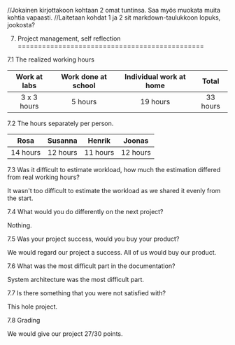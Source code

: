  //Jokainen kirjottakoon kohtaan 2 omat tuntinsa. Saa myös muokata muita kohtia vapaasti. 
 //Laitetaan kohdat 1 ja 2 sit markdown-taulukkoon lopuks, jookosta?
  

7. Project management, self reflection
==============================================

7.1 The realized working hours

|Work at labs|Work done at school|Individual work at home|Total   |
|:----------:|:-----------------:|:---------------------:|:------:|
|3 x 3 hours |5 hours            |19 hours               |33 hours|

7.2 The hours separately per person.

|Rosa    |Susanna |Henrik  |Joonas  |
|:------:|:------:|:------:|:------:|
|14 hours|12 hours|11 hours|12 hours|

7.3 Was it difficult to estimate workload, how much the estimation differed from real working hours?

  It wasn't too difficult to estimate the workload as we shared it evenly from the start.

7.4 What would you do differently on the next project?

  Nothing.

7.5 Was your project success, would you buy your product?

  We would regard our project a success. All of us would buy our product.

7.6 What was the most difficult part in the documentation? 

  System architecture was the most difficult part.

7.7 Is there something that you were not satisfied with?

  This hole project.

7.8 Grading

  We would give our project 27/30 points.

